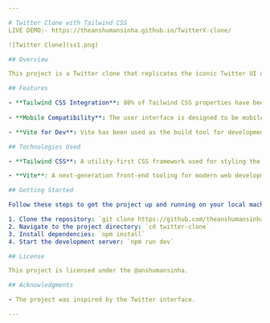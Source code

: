 ```yaml
---

# Twitter Clone with Tailwind CSS
LIVE DEMO:- https://theanshumansinha.github.io/TwitterX-clone/

![Twitter Clone](ss1.png)

## Overview

This project is a Twitter clone that replicates the iconic Twitter UI using Tailwind CSS. It is designed to closely resemble the real Twitter interface while leveraging the power of Tailwind CSS for styling. The project is mobile-responsive, ensuring a seamless user experience on various devices.

## Features

- **Tailwind CSS Integration**: 80% of Tailwind CSS properties have been utilized to create a visually appealing and responsive design.
  
- **Mobile Compatibility**: The user interface is designed to be mobile-friendly, providing a consistent experience across different screen sizes.

- **Vite for Dev**: Vite has been used as the build tool for development, enhancing the development workflow and providing fast, efficient builds.

## Technologies Used

- **Tailwind CSS**: A utility-first CSS framework used for styling the entire project.

- **Vite**: A next-generation front-end tooling for modern web development.

## Getting Started

Follow these steps to get the project up and running on your local machine:

1. Clone the repository: `git clone https://github.com/theanshumansinha/TwitterX-clone.git`
2. Navigate to the project directory: `cd twitter-clone`
3. Install dependencies: `npm install`
4. Start the development server: `npm run dev`

## License

This project is licensed under the @anshumansinha.

## Acknowledgments

- The project was inspired by the Twitter interface.

---
```


